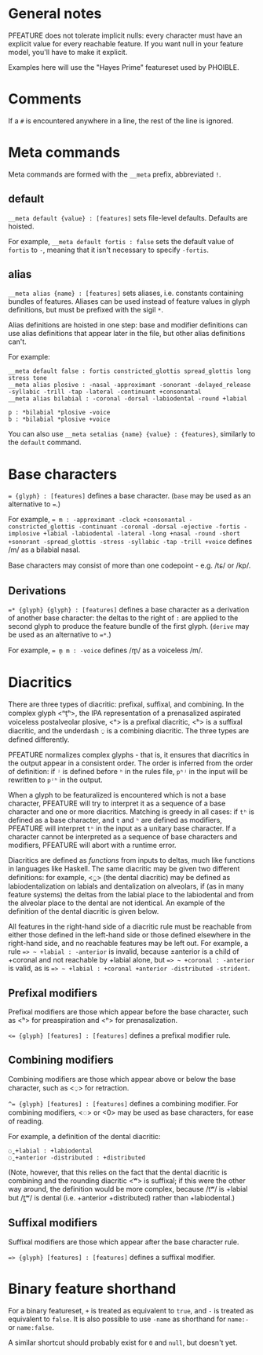 # General notes

PFEATURE does not tolerate implicit nulls: every character must have an explicit value for every reachable feature. If you want null in your feature model, you'll have to make it explicit.

Examples here will use the "Hayes Prime" featureset used by PHOIBLE.

# Comments

If a `#` is encountered anywhere in a line, the rest of the line is ignored.

# Meta commands

Meta commands are formed with the `__meta` prefix, abbreviated `!`.

## default

`__meta default {value} : [features]` sets file-level defaults. Defaults are hoisted.

For example, `__meta default fortis : false` sets the default value of `fortis` to `-`, meaning that it isn't necessary to specify `-fortis`.

## alias

`__meta alias {name} : [features]` sets aliases, i.e. constants containing bundles of features. Aliases can be used instead of feature values in glyph definitions, but must be prefixed with the sigil `*`. 

Alias definitions are hoisted in one step: base and modifier definitions can use alias definitions that appear later in the file, but other alias definitions can't.

For example:
```
__meta default false : fortis constricted_glottis spread_glottis long stress tone
__meta alias plosive : -nasal -approximant -sonorant -delayed_release -syllabic -trill -tap -lateral -continuant +consonantal
__meta alias bilabial : -coronal -dorsal -labiodental -round +labial

p : *bilabial *plosive -voice
b : *bilabial *plosive +voice
```

You can also use `__meta setalias {name} {value} : {features}`, similarly to the `default` command.

# Base characters 

`= {glyph} : [features]` defines a base character. (`base` may be used as an alternative to `=`.)

For example, `= m : -approximant -clock +consonantal -constricted_glottis -continuant -coronal -dorsal -ejective -fortis -implosive +labial -labiodental -lateral -long +nasal -round -short +sonorant -spread_glottis -stress -syllabic -tap -trill +voice` defines /m/ as a bilabial nasal.

Base characters may consist of more than one codepoint - e.g. /tɕ/ or /kp/.

## Derivations

`=* {glyph} {glyph} : [features]` defines a base character as a derivation of another base character: the deltas to the right of `:` are applied to the second glyph to produce the feature bundle of the first glyph. (`derive` may be used as an alternative to `=*`.)

For example, `= m̥ m : -voice` defines /m̥/ as a voiceless /m/.

# Diacritics

There are three types of diacritic: prefixal, suffixal, and combining. In the complex glyph <ⁿt̠ʰ>, the IPA representation of a prenasalized aspirated voiceless postalveolar plosive, <ⁿ> is a prefixal diacritic, <ʰ> is a suffixal diacritic, and the underdash ◌̠ is a combining diacritic. The three types are defined differently.

PFEATURE normalizes complex glyphs - that is, it ensures that diacritics in the output appear in a consistent order. The order is inferred from the order of definition: if `ʲ` is defined before `ʰ` in the rules file, `pʰʲ` in the input will be rewritten to `pʲʰ` in the output.

When a glyph to be featuralized is encountered which is not a base character, PFEATURE will try to interpret it as a sequence of a base character and one or more diacritics. Matching is greedy in all cases: if `tʰ` is defined as a base character, and `t` and `ʰ` are defined as modifiers, PFEATURE will interpret `tʰ` in the input as a unitary base character. If a character cannot be interpreted as a sequence of base characters and modifiers, PFEATURE will abort with a runtime error.

Diacritics are defined as *functions* from inputs to deltas, much like functions in languages like Haskell. The same diacritic may be given two different definitions: for example, <◌̪> (the dental diacritic) may be defined as labiodentalization on labials and dentalization on alveolars, if (as in many feature systems) the deltas from the labial place to the labiodental and from the alveolar place to the dental are not identical. An example of the definition of the dental diacritic is given below.

All features in the right-hand side of a diacritic rule must be reachable from either those defined in the left-hand side or those defined elsewhere in the right-hand side, and no reachable features may be left out. For example, a rule `=> ~ +labial : -anterior` is invalid, because ±anterior is a child of +coronal and not reachable by +labial alone, but `=> ~ +coronal : -anterior` is valid, as is `=> ~ +labial : +coronal +anterior -distributed -strident`.

## Prefixal modifiers
Prefixal modifiers are those which appear before the base character, such as <ʰ> for preaspiration and <ⁿ> for prenasalization.

`<= {glyph} [features] : [features]` defines a prefixal modifier rule.

## Combining modifiers
Combining modifiers are those which appear above or below the base character, such as <◌̠> for retraction.

`^= {glyph} [features] : [features]` defines a combining modifier. For combining modifiers, <◌> or <0> may be used as base characters, for ease of reading.

For example, a definition of the dental diacritic: 

```
◌̪ +labial : +labiodental
◌̪ +anterior -distributed : +distributed
```

(Note, however, that this relies on the fact that the dental diacritic is combining and the rounding diacritic <ʷ> is suffixal; if this were the other way around, the definition would be more complex, because /tʷ/ is +labial but /t̪ʷ/ is dental (i.e. +anterior +distributed) rather than +labiodental.)

## Suffixal modifiers
Suffixal modifiers are those which appear after the base character rule.

`=> {glyph} [features] : [features]` defines a suffixal modifier.

# Binary feature shorthand

For a binary featureset, `+` is treated as equivalent to `true`, and `-` is treated as equivalent to `false`. It is also possible to use `-name` as shorthand for `name:-` or `name:false`.

A similar shortcut should probably exist for `0` and `null`, but doesn't yet.